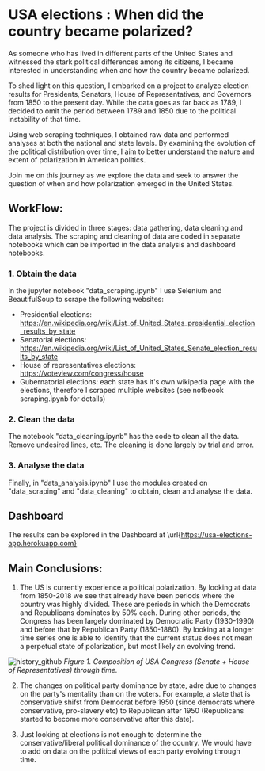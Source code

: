 # USA elections : When did the country became polarized?

As someone who has lived in different parts of the United States and witnessed the stark political differences among its citizens, I became interested in understanding when and how the country became polarized.

To shed light on this question, I embarked on a project to analyze election results for Presidents, Senators, House of Representatives, and Governors from 1850 to the present day. While the data goes as far back as 1789, I decided to omit the period between 1789 and 1850 due to the political instability of that time.

Using web scraping techniques, I obtained raw data and performed analyses at both the national and state levels. By examining the evolution of the political distribution over time, I aim to better understand the nature and extent of polarization in American politics.

Join me on this journey as we explore the data and seek to answer the question of when and how polarization emerged in the United States.

## WorkFlow:
The project is divided in three stages: data gathering, data cleaning and data analysis. The scraping and cleaning of data are coded in separate notebooks which can be imported in the data analysis and dashboard notebooks.

### 1. Obtain the data
In the jupyter notebook "data_scraping.ipynb" I use Selenium and BeautifulSoup to scrape the following websites:

- Presidential elections: https://en.wikipedia.org/wiki/List_of_United_States_presidential_election_results_by_state
- Senatorial elections: https://en.wikipedia.org/wiki/List_of_United_States_Senate_election_results_by_state
- House of representatives elections: https://voteview.com/congress/house
- Gubernatorial elections: each state has it's own wikipedia page with the elections, therefore I scraped multiple websites (see notbeook scraping.ipynb for details)

### 2. Clean the data
The notebook "data_cleaning.ipynb" has the code to clean all the data. Remove undesired lines, etc. The cleaning is done largely by trial and error.

### 3. Analyse the data
Finally, in "data_analysis.ipynb" I use the modules created on "data_scraping" and "data_cleaning" to obtain, clean and analyse the data.

## Dashboard
The results can be explored in the Dashboard at \url{https://usa-elections-app.herokuapp.com}

## Main Conclusions:

1. The US is currently experience a political polarization. By looking at data from 1850-2018 we see that already have been periods where the country was highly divided. These are periods in which the Democrats and Republicans dominates by 50% each. During other periods, the Congress has been largely dominated by Democratic Party (1930-1990) and before that by Republican Party (1850-1880). By looking at a longer time series one is able to identify that the current status does not mean a perpetual state of polarization, but most likely an evolving trend.

![history_github](https://user-images.githubusercontent.com/5301113/225057290-7e9caefd-a657-45d6-a4d7-406a8c4b563f.png)
<em> Figure 1. Composition of USA Congress (Senate + House of Representatives) through time.  </em>


2. The changes on political party dominance by state, adre due to changes on the party's mentality than on the voters. For example, a state that is conservative shifst from Democrat before 1950 (since democrats where conservative, pro-slavery etc) to Republican after 1950 (Republicans started to become more conservative after this date).

3. Just looking at elections is not enough to determine the conservative/liberal political dominance of the country. We would have to add on data on the political views of each party evolving through time.

